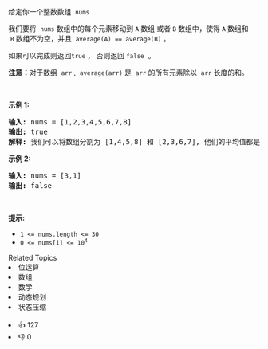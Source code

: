 <p>给定你一个整数数组
 <meta charset="UTF-8" />&nbsp;<code>nums</code></p>

<p>我们要将
 <meta charset="UTF-8" />&nbsp;<code>nums</code>&nbsp;数组中的每个元素移动到&nbsp;<code>A</code>&nbsp;数组 或者&nbsp;<code>B</code>&nbsp;数组中，使得&nbsp;<code>A</code>&nbsp;数组和
 <meta charset="UTF-8" />&nbsp;<code>B</code>&nbsp;数组不为空，并且
 <meta charset="UTF-8" />&nbsp;<code>average(A) == average(B)</code>&nbsp;。</p>

<p>如果可以完成则返回<code>true</code>&nbsp;， 否则返回 <code>false</code>&nbsp;&nbsp;。</p>

<p><strong>注意：</strong>对于数组
 <meta charset="UTF-8" />&nbsp;<code>arr</code>&nbsp;, 
 <meta charset="UTF-8" />&nbsp;<code>average(arr)</code>&nbsp;是
 <meta charset="UTF-8" />&nbsp;<code>arr</code>&nbsp;的所有元素除以
 <meta charset="UTF-8" />&nbsp;<code>arr</code>&nbsp;长度的和。</p>

<p>&nbsp;</p>

<p><strong>示例 1:</strong></p>

<pre>
<strong>输入:</strong> nums = [1,2,3,4,5,6,7,8]
<strong>输出:</strong> true
<strong>解释: </strong>我们可以将数组分割为 [1,4,5,8] 和 [2,3,6,7], 他们的平均值都是4.5。
</pre>

<p><strong>示例 2:</strong></p>

<pre>
<strong>输入:</strong> nums = [3,1]
<strong>输出:</strong> false
</pre>

<p>&nbsp;</p>

<p><strong>提示:</strong></p>

<ul> 
 <li><code>1 &lt;= nums.length &lt;= 30</code></li> 
 <li><code>0 &lt;= nums[i] &lt;= 10<sup>4</sup></code></li> 
</ul>

<div><div>Related Topics</div><div><li>位运算</li><li>数组</li><li>数学</li><li>动态规划</li><li>状态压缩</li></div></div><br><div><li>👍 127</li><li>👎 0</li></div>